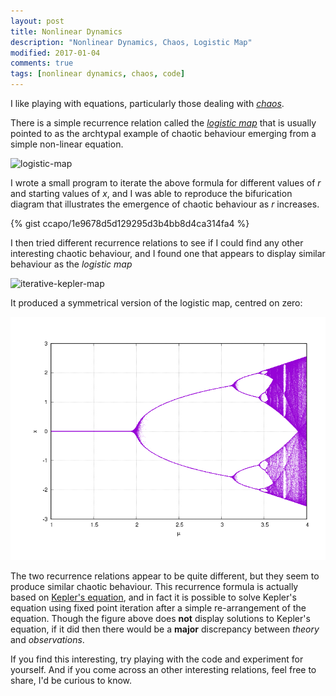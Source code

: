 ```yaml
---
layout: post
title: Nonlinear Dynamics
description: "Nonlinear Dynamics, Chaos, Logistic Map"
modified: 2017-01-04
comments: true
tags: [nonlinear dynamics, chaos, code]
---
```


I like playing with equations, particularly those dealing with [*chaos*](https://en.wikipedia.org/wiki/Chaos_theory).

There is a simple recurrence relation called the [*logistic map*](https://en.wikipedia.org/wiki/Logistic_map) that is usually pointed to as the archtypal example of chaotic behaviour emerging from a simple non-linear equation.

![logistic-map](http://mathurl.com/zoh3lkw.png)

I wrote a small program to iterate the above formula for different values of *r* and starting values of *x*, and I was able to reproduce the bifurication diagram that illustrates the emergence of chaotic behaviour as *r* increases.

{% gist ccapo/1e9678d5d129295d3b4bb8d4ca314fa4 %}

I then tried different recurrence relations to see if I could find any other interesting chaotic behaviour, and I found one that appears to display similar behaviour as the *logistic map*

![iterative-kepler-map](http://mathurl.com/zwlokmu.png)

It produced a symmetrical version of the logistic map, centred on zero:

![iterative-kepler-map-figure](/images/iterative-kepler-map.png)

The two recurrence relations appear to be quite different, but they seem to produce similar chaotic behaviour. This recurrence formula is actually based on [Kepler's equation](https://en.wikipedia.org/wiki/Kepler%27s_equation), and in fact it is possible to solve Kepler's equation using fixed point iteration after a simple re-arrangement of the equation. Though the figure above does **not** display solutions to Kepler's equation, if it did then there would be a **major** discrepancy between *theory* and *observations*.

If you find this interesting, try playing with the code and experiment for yourself. And if you come across an other interesting relations, feel free to share, I'd be curious to know.
